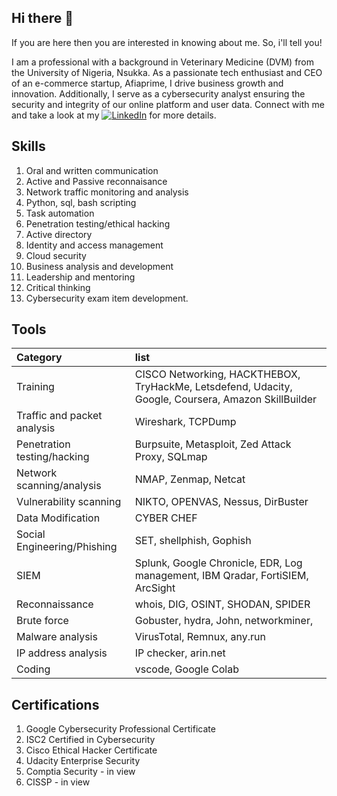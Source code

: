 ## Hi there 👋

If you are here then you are interested in knowing about me. So, i'll tell you!

I am a professional with a background in Veterinary Medicine (DVM) from the University of Nigeria, Nsukka. As a passionate tech enthusiast and CEO of an e-commerce startup, Afiaprime, I drive business growth and innovation. Additionally, I serve as a cybersecurity analyst ensuring the security and integrity of our online platform and user data. Connect with me and take a look at my [![LinkedIn](https://img.shields.io/badge/LinkedIn%20-blue)](https://www.linkedin.com/in/chinuaoku-nwasogwa-dvm-cc-89872583/) for more details.

## Skills

1. Oral and written communication
2. Active and Passive reconnaisance
3. Network traffic monitoring and analysis
4. Python, sql, bash scripting
5. Task automation
6. Penetration testing/ethical hacking
7. Active directory
8. Identity and access management
9. Cloud security
10. Business analysis and development
11. Leadership and mentoring
12. Critical thinking
13. Cybersecurity exam item development.

## Tools

| Category | list | 
| :------ |:---|
|Training| CISCO Networking, HACKTHEBOX, TryHackMe, Letsdefend, Udacity, Google, Coursera, Amazon SkillBuilder|
|Traffic and packet analysis     |Wireshark, TCPDump    |
|Penetration testing/hacking| Burpsuite, Metasploit, Zed Attack Proxy, SQLmap|
|Network scanning/analysis | NMAP, Zenmap, Netcat
|Vulnerability scanning| NIKTO, OPENVAS, Nessus, DirBuster|
|Data Modification| CYBER CHEF|
|Social Engineering/Phishing| SET, shellphish, Gophish |
|SIEM | Splunk, Google Chronicle, EDR, Log management, IBM Qradar, FortiSIEM, ArcSight |
|Reconnaissance | whois, DIG, OSINT, SHODAN, SPIDER |
|Brute force | Gobuster, hydra, John, networkminer,  |
|Malware analysis | VirusTotal, Remnux, any.run |
|IP address analysis | IP checker, arin.net|
|Coding | vscode, Google Colab |

## Certifications
1. Google Cybersecurity Professional Certificate
2. ISC2 Certified in Cybersecurity
3. Cisco Ethical Hacker Certificate
4. Udacity Enterprise Security
5. Comptia Security - in view
6. CISSP - in view


